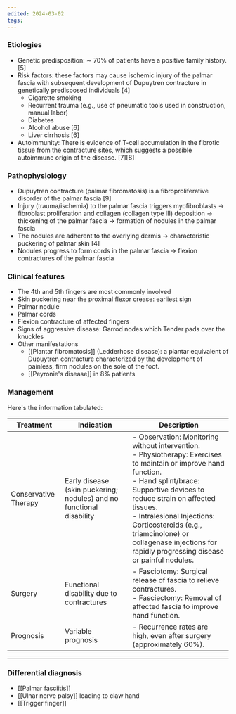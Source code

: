 ```yaml
---
edited: 2024-03-02
tags:
---
```

### Etiologies
- Genetic predisposition: ∼ 70% of patients have a positive family history. [5]
- Risk factors: these factors may cause ischemic injury of the palmar fascia with subsequent development of Dupuytren contracture in genetically predisposed individuals [4]
	- Cigarette smoking
	- Recurrent trauma (e.g., use of pneumatic tools used in construction, manual labor)
	- Diabetes
	- Alcohol abuse [6]
	- Liver cirrhosis [6]
- Autoimmunity: There is evidence of T-cell accumulation in the fibrotic tissue from the contracture sites, which suggests a possible autoimmune origin of the disease. [7][8]
### Pathophysiology
- Dupuytren contracture (palmar fibromatosis) is a fibroproliferative disorder of the palmar fascia  [9]
- Injury (trauma/ischemia) to the palmar fascia triggers myofibroblasts → fibroblast proliferation and collagen (collagen type III) deposition  → thickening of the palmar fascia → formation of nodules in the palmar fascia
- The nodules are adherent to the overlying dermis → characteristic puckering of palmar skin [4]
- Nodules progress to form cords in the palmar fascia → flexion contractures  of the palmar fascia
### Clinical features
- The 4th and 5th fingers are most commonly involved  
- Skin puckering near the proximal flexor crease: earliest sign 
- Palmar nodule 
- Palmar cords 
- Flexion contracture of affected fingers 
- Signs of aggressive disease: Garrod nodes which Tender pads over the knuckles
- Other manifestations 
	- [[Plantar fibromatosis]] (Ledderhose disease): a plantar equivalent of Dupuytren contracture characterized by the development of painless, firm nodules on the sole of the foot. 
	- [[Peyronie's disease]] in 8% patients
### Management
Here's the information tabulated:

| Treatment            | Indication                                                           | Description                                                                                                                                                                                                                                                                                                                                             |
| -------------------- | -------------------------------------------------------------------- | ------------------------------------------------------------------------------------------------------------------------------------------------------------------------------------------------------------------------------------------------------------------------------------------------------------------------------------------------------- |
| Conservative Therapy | Early disease (skin puckering; nodules) and no functional disability | - Observation: Monitoring without intervention.<br>- Physiotherapy: Exercises to maintain or improve hand function.<br>- Hand splint/brace: Supportive devices to reduce strain on affected tissues.<br>- Intralesional Injections: Corticosteroids (e.g., triamcinolone) or collagenase injections for rapidly progressing disease or painful nodules. |
| Surgery              | Functional disability due to contractures                            | - Fasciotomy: Surgical release of fascia to relieve contractures.<br>- Fasciectomy: Removal of affected fascia to improve hand function.                                                                                                                                                                                                                |
| Prognosis            | Variable prognosis                                                   | - Recurrence rates are high, even after surgery (approximately 60%).                                                                                                                                                                                                                                                                                    |


---
### Differential diagnosis
- [[Palmar fasciitis]]
- [[Ulnar nerve palsy]] leading to claw hand
- [[Trigger finger]] 